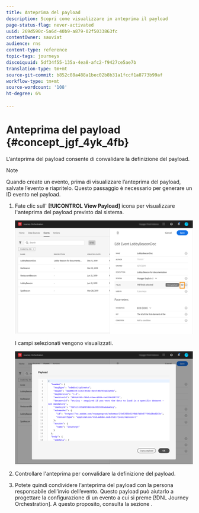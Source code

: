 ```yaml
---
title: Anteprima del payload
description: Scopri come visualizzare in anteprima il payload
page-status-flag: never-activated
uuid: 269d590c-5a6d-40b9-a879-02f5033863fc
contentOwner: sauviat
audience: rns
content-type: reference
topic-tags: journeys
discoiquuid: 5df34f55-135a-4ea8-afc2-f9427ce5ae7b
translation-type: tm+mt
source-git-commit: b852c08a488a1bec02b8b31a1fccf1a8773b99af
workflow-type: tm+mt
source-wordcount: '108'
ht-degree: 6%

---
```




# Anteprima del payload {#concept_jgf_4yk_4fb}

L’anteprima del payload consente di convalidare la definizione del payload.

>[!NOTE]
>
>Quando create un evento, prima di visualizzare l’anteprima del payload, salvate l’evento e riapritelo. Questo passaggio è necessario per generare un ID evento nel payload.

1. Fate clic sull&#39; **[!UICONTROL View Payload]** icona per visualizzare l&#39;anteprima del payload previsto dal sistema.

   ![](../assets/journey13.png)

   I campi selezionati vengono visualizzati.

   ![](../assets/journey14.png)

1. Controllare l&#39;anteprima per convalidare la definizione del payload.

1. Potete quindi condividere l’anteprima del payload con la persona responsabile dell’invio dell’evento. Questo payload può aiutarlo a progettare la configurazione di un evento a cui si preme [!DNL Journey Orchestration]. A questo proposito, consulta la sezione [](../event/additional-steps-to-send-events-to-journey-orchestration.md).
